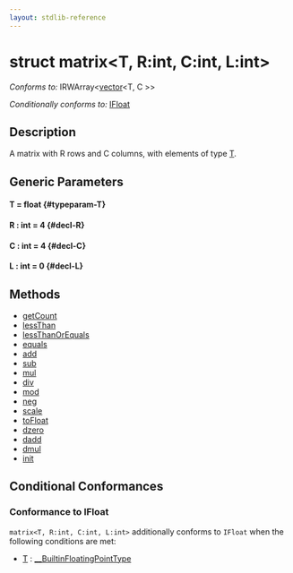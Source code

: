```yaml
---
layout: stdlib-reference
---
```


# struct matrix\<T, R:int, C:int, L:int\>

*Conforms to:* IRWArray\<[vector](/stdlib-reference/types/vector/index)\<T, C \>\>

*Conditionally conforms to:* [IFloat](/stdlib-reference/interfaces/IFloat/index)

## Description

A matrix with <span class='code'>R</span> rows and <span class='code'>C</span> columns, with elements of type <span class='code'><a href="/stdlib-reference/types/matrix/T" class="code_type">T</a></span>.


## Generic Parameters

#### T  = float {#typeparam-T}
#### R  : int = 4 {#decl-R}
#### C  : int = 4 {#decl-C}
#### L  : int = 0 {#decl-L}

## Methods

* [getCount](/stdlib-reference/types/matrix/getCount)
* [lessThan](/stdlib-reference/types/matrix/lessThan)
* [lessThanOrEquals](/stdlib-reference/types/matrix/lessThanOrEquals)
* [equals](/stdlib-reference/types/matrix/equals)
* [add](/stdlib-reference/types/matrix/add)
* [sub](/stdlib-reference/types/matrix/sub)
* [mul](/stdlib-reference/types/matrix/mul)
* [div](/stdlib-reference/types/matrix/div)
* [mod](/stdlib-reference/types/matrix/mod)
* [neg](/stdlib-reference/types/matrix/neg)
* [scale](/stdlib-reference/types/matrix/scale)
* [toFloat](/stdlib-reference/types/matrix/toFloat)
* [dzero](/stdlib-reference/types/matrix/dzero)
* [dadd](/stdlib-reference/types/matrix/dadd)
* [dmul](/stdlib-reference/types/matrix/dmul)
* [init](/stdlib-reference/types/matrix/init)

## Conditional Conformances

### Conformance to IFloat
`matrix<T, R:int, C:int, L:int>` additionally conforms to `IFloat` when the following conditions are met:

  * [T](/stdlib-reference/types/matrix/T) : [\_\_BuiltinFloatingPointType](/stdlib-reference/interfaces/BuiltinFloatingPointType/index)

